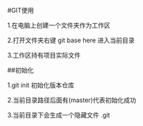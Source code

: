 


#GIT使用

1.在电脑上创建一个文件夹作为工作区

2.打开文件夹右键  git base here  进入当前目录

3.工作区持有项目实际文件


##初始化

1.git init 初始化版本仓库

2.当前目录路径后面有(master)代表初始化成功

3.当前目录下会生成一个隐藏文件 .git 




